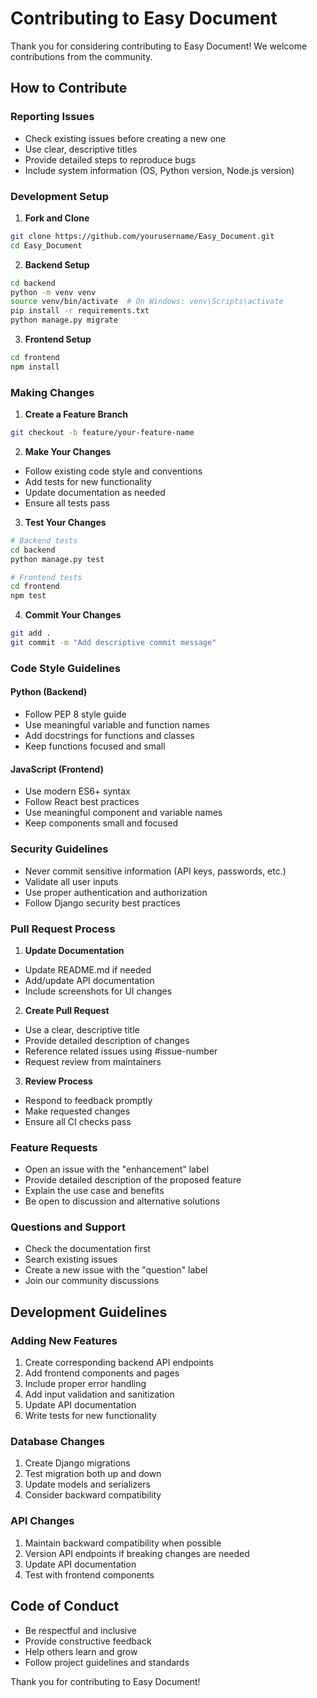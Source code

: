 # Contributing to Easy Document

Thank you for considering contributing to Easy Document! We welcome contributions from the community.

## How to Contribute

### Reporting Issues
- Check existing issues before creating a new one
- Use clear, descriptive titles
- Provide detailed steps to reproduce bugs
- Include system information (OS, Python version, Node.js version)

### Development Setup

1. **Fork and Clone**
```bash
git clone https://github.com/yourusername/Easy_Document.git
cd Easy_Document
```

2. **Backend Setup**
```bash
cd backend
python -m venv venv
source venv/bin/activate  # On Windows: venv\Scripts\activate
pip install -r requirements.txt
python manage.py migrate
```

3. **Frontend Setup**
```bash
cd frontend
npm install
```

### Making Changes

1. **Create a Feature Branch**
```bash
git checkout -b feature/your-feature-name
```

2. **Make Your Changes**
- Follow existing code style and conventions
- Add tests for new functionality
- Update documentation as needed
- Ensure all tests pass

3. **Test Your Changes**
```bash
# Backend tests
cd backend
python manage.py test

# Frontend tests
cd frontend
npm test
```

4. **Commit Your Changes**
```bash
git add .
git commit -m "Add descriptive commit message"
```

### Code Style Guidelines

#### Python (Backend)
- Follow PEP 8 style guide
- Use meaningful variable and function names
- Add docstrings for functions and classes
- Keep functions focused and small

#### JavaScript (Frontend)
- Use modern ES6+ syntax
- Follow React best practices
- Use meaningful component and variable names
- Keep components small and focused

### Security Guidelines
- Never commit sensitive information (API keys, passwords, etc.)
- Validate all user inputs
- Use proper authentication and authorization
- Follow Django security best practices

### Pull Request Process

1. **Update Documentation**
- Update README.md if needed
- Add/update API documentation
- Include screenshots for UI changes

2. **Create Pull Request**
- Use a clear, descriptive title
- Provide detailed description of changes
- Reference related issues using #issue-number
- Request review from maintainers

3. **Review Process**
- Respond to feedback promptly
- Make requested changes
- Ensure all CI checks pass

### Feature Requests
- Open an issue with the "enhancement" label
- Provide detailed description of the proposed feature
- Explain the use case and benefits
- Be open to discussion and alternative solutions

### Questions and Support
- Check the documentation first
- Search existing issues
- Create a new issue with the "question" label
- Join our community discussions

## Development Guidelines

### Adding New Features
1. Create corresponding backend API endpoints
2. Add frontend components and pages
3. Include proper error handling
4. Add input validation and sanitization
5. Update API documentation
6. Write tests for new functionality

### Database Changes
1. Create Django migrations
2. Test migration both up and down
3. Update models and serializers
4. Consider backward compatibility

### API Changes
1. Maintain backward compatibility when possible
2. Version API endpoints if breaking changes are needed
3. Update API documentation
4. Test with frontend components

## Code of Conduct

- Be respectful and inclusive
- Provide constructive feedback
- Help others learn and grow
- Follow project guidelines and standards

Thank you for contributing to Easy Document!